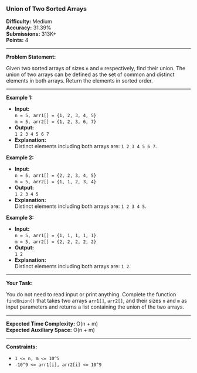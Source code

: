 ### Union of Two Sorted Arrays

**Difficulty:** Medium  
**Accuracy:** 31.39%  
**Submissions:** 313K+  
**Points:** 4  

---

**Problem Statement:**

Given two sorted arrays of sizes `n` and `m` respectively, find their union. The union of two arrays can be defined as the set of common and distinct elements in both arrays. Return the elements in sorted order.

---

**Example 1:**

- **Input:**  
  `n = 5, arr1[] = {1, 2, 3, 4, 5}`  
  `m = 5, arr2[] = {1, 2, 3, 6, 7}`  
- **Output:**  
  `1 2 3 4 5 6 7`  
- **Explanation:**  
  Distinct elements including both arrays are: `1 2 3 4 5 6 7`.

**Example 2:**

- **Input:**  
  `n = 5, arr1[] = {2, 2, 3, 4, 5}`  
  `m = 5, arr2[] = {1, 1, 2, 3, 4}`  
- **Output:**  
  `1 2 3 4 5`  
- **Explanation:**  
  Distinct elements including both arrays are: `1 2 3 4 5`.

**Example 3:**

- **Input:**  
  `n = 5, arr1[] = {1, 1, 1, 1, 1}`  
  `m = 5, arr2[] = {2, 2, 2, 2, 2}`  
- **Output:**  
  `1 2`  
- **Explanation:**  
  Distinct elements including both arrays are: `1 2`.

---

**Your Task:** 

You do not need to read input or print anything. Complete the function `findUnion()` that takes two arrays `arr1[]`, `arr2[]`, and their sizes `n` and `m` as input parameters and returns a list containing the union of the two arrays.

---

**Expected Time Complexity:** O(n + m)  
**Expected Auxiliary Space:** O(n + m)

---

**Constraints:**

- `1 <= n, m <= 10^5`
- `-10^9 <= arr1[i], arr2[i] <= 10^9`
